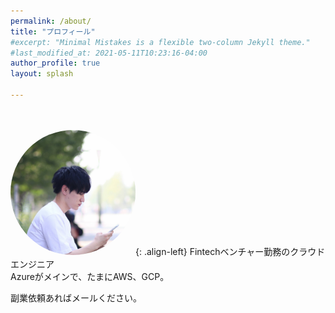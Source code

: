 ```yaml
---
permalink: /about/
title: "プロフィール"
#excerpt: "Minimal Mistakes is a flexible two-column Jekyll theme."
#last_modified_at: 2021-05-11T10:23:16-04:00
author_profile: true
layout: splash

---
```


<br><br>
<img src="/assets/images/profile.jpg" height="auto" width="200" style="border-radius:50%">{: .align-left}
Fintechベンチャー勤務のクラウドエンジニア  
Azureがメインで、たまにAWS、GCP。

副業依頼あればメールください。

<br><br>
<section>
<div data-iframe-width="150" data-iframe-height="270" data-share-badge-id="7b7268ff-3305-4bf2-a3b7-ff1a9c15f4d0" data-share-badge-host="https://www.credly.com"></div><script type="text/javascript" async src="//cdn.credly.com/assets/utilities/embed.js"></script>
<div data-iframe-width="150" data-iframe-height="270" data-share-badge-id="0a413f68-19c3-44f0-a00f-2d250a0d661e" data-share-badge-host="https://www.credly.com"></div><script type="text/javascript" async src="//cdn.credly.com/assets/utilities/embed.js"></script>
<div data-iframe-width="150" data-iframe-height="270" data-share-badge-id="4110345c-b3c3-4d99-b5f4-797728e7db98" data-share-badge-host="https://www.credly.com"></div><script type="text/javascript" async src="//cdn.credly.com/assets/utilities/embed.js"></script>
<div data-iframe-width="150" data-iframe-height="270" data-share-badge-id="34884274-7c60-4e92-9286-19a8ba850dc0" data-share-badge-host="https://www.credly.com"></div><script type="text/javascript" async src="//cdn.credly.com/assets/utilities/embed.js"></script>
<div data-iframe-width="150" data-iframe-height="270" data-share-badge-id="f14d4860-9fe3-496a-9b29-4a5d2a1245dc" data-share-badge-host="https://www.credly.com"></div><script type="text/javascript" async src="//cdn.credly.com/assets/utilities/embed.js"></script>
<div data-iframe-width="150" data-iframe-height="270" data-share-badge-id="312ed3ce-e0b7-42bb-958b-219ef66f43a0" data-share-badge-host="https://www.credly.com"></div><script type="text/javascript" async src="//cdn.credly.com/assets/utilities/embed.js"></script>
<div data-iframe-width="150" data-iframe-height="270" data-share-badge-id="7389857f-4082-4e3b-9aa6-e7e70c29e9b6" data-share-badge-host="https://www.credly.com"></div><script type="text/javascript" async src="//cdn.credly.com/assets/utilities/embed.js"></script>
</section>